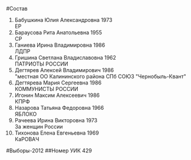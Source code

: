 #Состав
1. Бабушкина Юлия Александровна 1973   
    ЕР
2. Бараусова Рита Анатольевна 1955   
    СР
3. Ганиева Ирина Владимировна 1986   
    ЛДПР
4. Гришина Светлана Владиславовна 1962   
    ПАТРИОТЫ РОССИИ
5. Дегтярев Алексей Владимирович 1986   
    "местная ОО Калининского района СПб СОЮЗ "Чернобыль-Квант"
6. Дегтярева Мария Сергеевна 1986   
    КОММУНИСТЫ РОССИИ
7. Игонин Максим Алексеевич 1986   
    КПРФ
8. Назарова Татьяна Федоровна 1966   
    ЯБЛОКО
9. Рачеева Ирина Викторовна 1973   
    За женщин России
10. Тихонова Елена Евгеньевна 1969   
    КаРОВАЧ

#Выборы-2012
##Номер УИК
429